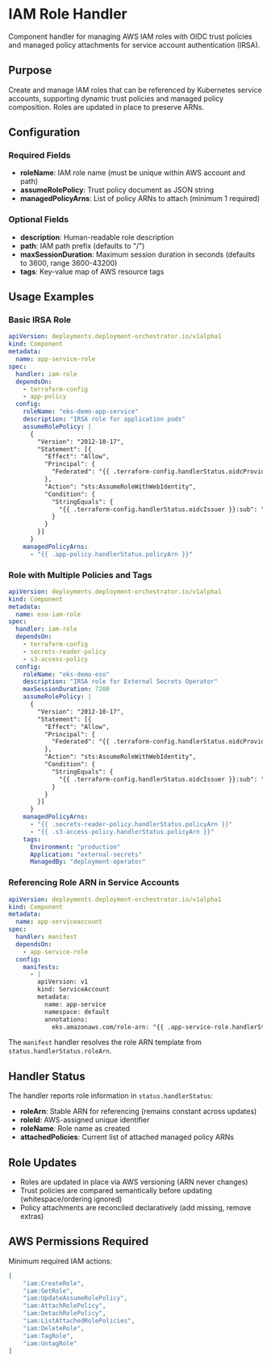# IAM Role Handler

Component handler for managing AWS IAM roles with OIDC trust policies and managed policy attachments for service account authentication (IRSA).

## Purpose

Create and manage IAM roles that can be referenced by Kubernetes service accounts, supporting dynamic trust policies and managed policy composition. Roles are updated in place to preserve ARNs.

## Configuration

### Required Fields

- **roleName**: IAM role name (must be unique within AWS account and path)
- **assumeRolePolicy**: Trust policy document as JSON string
- **managedPolicyArns**: List of policy ARNs to attach (minimum 1 required)

### Optional Fields

- **description**: Human-readable role description
- **path**: IAM path prefix (defaults to "/")
- **maxSessionDuration**: Maximum session duration in seconds (defaults to 3600, range 3600-43200)
- **tags**: Key-value map of AWS resource tags

## Usage Examples

### Basic IRSA Role

```yaml
apiVersion: deployments.deployment-orchestrator.io/v1alpha1
kind: Component
metadata:
  name: app-service-role
spec:
  handler: iam-role
  dependsOn:
    - terraform-config
    - app-policy
  config:
    roleName: "eks-demo-app-service"
    description: "IRSA role for application pods"
    assumeRolePolicy: |
      {
        "Version": "2012-10-17",
        "Statement": [{
          "Effect": "Allow",
          "Principal": {
            "Federated": "{{ .terraform-config.handlerStatus.oidcProviderArn }}"
          },
          "Action": "sts:AssumeRoleWithWebIdentity",
          "Condition": {
            "StringEquals": {
              "{{ .terraform-config.handlerStatus.oidcIssuer }}:sub": "system:serviceaccount:default:app-service"
            }
          }
        }]
      }
    managedPolicyArns:
      - "{{ .app-policy.handlerStatus.policyArn }}"
```

### Role with Multiple Policies and Tags

```yaml
apiVersion: deployments.deployment-orchestrator.io/v1alpha1
kind: Component
metadata:
  name: eso-iam-role
spec:
  handler: iam-role
  dependsOn:
    - terraform-config
    - secrets-reader-policy
    - s3-access-policy
  config:
    roleName: "eks-demo-eso"
    description: "IRSA role for External Secrets Operator"
    maxSessionDuration: 7200
    assumeRolePolicy: |
      {
        "Version": "2012-10-17",
        "Statement": [{
          "Effect": "Allow",
          "Principal": {
            "Federated": "{{ .terraform-config.handlerStatus.oidcProviderArn }}"
          },
          "Action": "sts:AssumeRoleWithWebIdentity",
          "Condition": {
            "StringEquals": {
              "{{ .terraform-config.handlerStatus.oidcIssuer }}:sub": "system:serviceaccount:external-secrets-system:external-secrets"
            }
          }
        }]
      }
    managedPolicyArns:
      - "{{ .secrets-reader-policy.handlerStatus.policyArn }}"
      - "{{ .s3-access-policy.handlerStatus.policyArn }}"
    tags:
      Environment: "production"
      Application: "external-secrets"
      ManagedBy: "deployment-operator"
```

### Referencing Role ARN in Service Accounts

```yaml
apiVersion: deployments.deployment-orchestrator.io/v1alpha1
kind: Component
metadata:
  name: app-serviceaccount
spec:
  handler: manifest
  dependsOn:
    - app-service-role
  config:
    manifests:
      - |
        apiVersion: v1
        kind: ServiceAccount
        metadata:
          name: app-service
          namespace: default
          annotations:
            eks.amazonaws.com/role-arn: "{{ .app-service-role.handlerStatus.roleArn }}"
```

The `manifest` handler resolves the role ARN template from `status.handlerStatus.roleArn`.

## Handler Status

The handler reports role information in `status.handlerStatus`:

- **roleArn**: Stable ARN for referencing (remains constant across updates)
- **roleId**: AWS-assigned unique identifier
- **roleName**: Role name as created
- **attachedPolicies**: Current list of attached managed policy ARNs

## Role Updates

- Roles are updated in place via AWS versioning (ARN never changes)
- Trust policies are compared semantically before updating (whitespace/ordering ignored)
- Policy attachments are reconciled declaratively (add missing, remove extras)

## AWS Permissions Required

Minimum required IAM actions:

```json
[
    "iam:CreateRole",
    "iam:GetRole",
    "iam:UpdateAssumeRolePolicy",
    "iam:AttachRolePolicy",
    "iam:DetachRolePolicy",
    "iam:ListAttachedRolePolicies",
    "iam:DeleteRole",
    "iam:TagRole",
    "iam:UntagRole"
]
```
